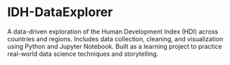 # IDH-DataExplorer
A data-driven exploration of the Human Development Index (HDI) across countries and regions. Includes data collection, cleaning, and visualization using Python and Jupyter Notebook. Built as a learning project to practice real-world data science techniques and storytelling.
